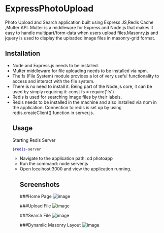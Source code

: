 # ExpressPhotoUpload
Photo Upload and Search application built using Express JS,Redis Cache ,Multer API. Multer is a middleware for Express and Node.js that makes it easy to handle multipart/form-data when users upload files.Masonry.js and jquery is used to display the uploaded image files in masonry-grid format.

## Installation
<ul>
  <li>Node and Express.js needs to be installed.</li>
  <li>Multer middleware for file uploading needs to be installed via npm.</li>
  <li>The fs (File System) module provides a lot of very useful functionality to access and interact with the file system.</li>
  <li>There is no need to install it. Being part of the Node.js core, it can be used by simply requiring it: const fs = require('fs')</li>
  <li>Redis is used for searching image files by their labels.</li>
  <li>Redis needs to be installed in the machine and also installed via npm in the application. Connection to redis is set up by using redis.createClient() function       in server.js.</li>


## Usage
Starting Redis Server 
```bash
$redis-server
```

<ul>
<li>Navigate to the application path: cd photoapp</li>
<li>Run the command: node server.js</li>
<li>Open localhost:3000 and view the application running.</li>


## Screenshots
###Home Page
![image](https://user-images.githubusercontent.com/29458723/103260593-26babd00-496c-11eb-807b-73693a024e86.png)

###Upload File
![image](https://user-images.githubusercontent.com/29458723/103260745-ce37ef80-496c-11eb-9c5a-d1f18a3e2c3d.png)

###Search File
![image](https://user-images.githubusercontent.com/29458723/103260761-e1e35600-496c-11eb-99c5-004ced9d4bd7.png)

###Dynamiic Masonry Layout
![image](https://user-images.githubusercontent.com/29458723/103260789-f4f62600-496c-11eb-8ac1-76abe997cebe.png)

